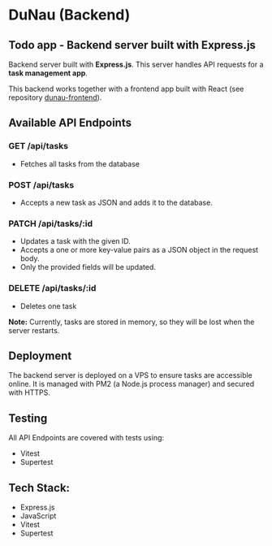 # DuNau (Backend)
## Todo app - Backend server built with Express.js


Backend server built with **Express.js**. This server handles API requests for a **task management app**.

This backend works together with a frontend app built with React (see repository [dunau-frontend](https://github.com/pass-r/dunau-frontend)).

## Available API Endpoints

### GET /api/tasks
- Fetches all tasks from the database

### POST /api/tasks
- Accepts a new task as JSON and adds it to the database.

### PATCH /api/tasks/:id
- Updates a task with the given ID.
- Accepts a one or more key-value pairs as a JSON object in the request body.
- Only the provided fields will be updated.

### DELETE /api/tasks/:id
- Deletes one task


**Note:** Currently, tasks are stored in memory, so they will be lost when the server restarts.

## Deployment



The backend server is deployed on a VPS to ensure tasks are accessible online. It is managed with PM2 (a Node.js process manager) and secured with HTTPS.


## Testing


All API Endpoints are covered with tests using:
- Vitest
- Supertest


## Tech Stack:


- Express.js
- JavaScript
- Vitest
- Supertest

